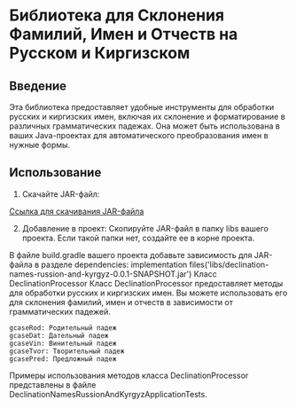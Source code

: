 # Библиотека для Склонения Фамилий, Имен и Отчеств на Русском и Киргизском

## Введение
Эта библиотека предоставляет удобные инструменты для обработки русских и киргизских имен, включая их склонение и форматирование в различных грамматических падежах.
Она может быть использована в ваших Java-проектах для автоматического преобразования имен в нужные формы.

## Использование
1.  Скачайте JAR-файл:

[Ссылка для скачивания JAR-файла](https://github.com/SanzharAkparaliev/Declension-of-full-name-Russion-And-Kyrgyz/blob/master/lib/declination-names-russion-and-kyrgyz-0.0.1-SNAPSHOT.jar)

2. Добавление в проект:
   Скопируйте JAR-файл в папку libs вашего проекта. Если такой папки нет, создайте ее в корне проекта.

В файле build.gradle вашего проекта добавьте зависимость для JAR-файла в разделе dependencies:
implementation files('libs/declination-names-russion-and-kyrgyz-0.0.1-SNAPSHOT.jar')
Класс DeclinationProcessor
Класс DeclinationProcessor предоставляет методы для обработки русских и киргизских имен. Вы можете использовать его для склонения фамилий, имен и отчеств в зависимости от грамматических падежей.

    gcaseRod: Родительный падеж
    gcaseDat: Дательный падеж
    gcaseVin: Винительный падеж
    gcaseTvor: Творительный падеж
    gcasePred: Предложный падеж

Примеры использования методов класса DeclinationProcessor представлены в файле DeclinationNamesRussionAndKyrgyzApplicationTests.
